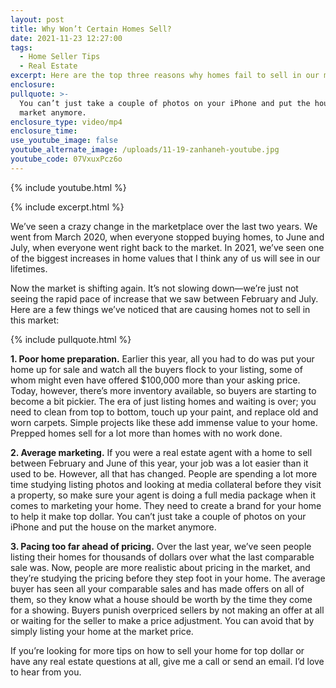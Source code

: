 ```yaml
---
layout: post
title: Why Won’t Certain Homes Sell?
date: 2021-11-23 12:27:00
tags:
  - Home Seller Tips
  - Real Estate
excerpt: Here are the top three reasons why homes fail to sell in our market.
enclosure:
pullquote: >-
  You can’t just take a couple of photos on your iPhone and put the house on the
  market anymore.
enclosure_type: video/mp4
enclosure_time:
use_youtube_image: false
youtube_alternate_image: /uploads/11-19-zanhaneh-youtube.jpg
youtube_code: 07VxuxPcz6o
---
```

{% include youtube.html %}

{% include excerpt.html %}

We’ve seen a crazy change in the marketplace over the last two years. We went from March 2020, when everyone stopped buying homes, to June and July, when everyone went right back to the market. In 2021, we’ve seen one of the biggest increases in home values that I think any of us will see in our lifetimes.

Now the market is shifting again. It’s not slowing down—we’re just not seeing the rapid pace of increase that we saw between February and July. Here are a few things we’ve noticed that are causing homes not to sell in this market:

{% include pullquote.html %}

**1\. Poor home preparation.** Earlier this year, all you had to do was put your home up for sale and watch all the buyers flock to your listing, some of whom might even have offered $100,000 more than your asking price. Today, however, there’s more inventory available, so buyers are starting to become a bit pickier. The era of just listing homes and waiting is over; you need to clean from top to bottom, touch up your paint, and replace old and worn carpets. Simple projects like these add immense value to your home. Prepped homes sell for a lot more than homes with no work done.

**2\. Average marketing.** If you were a real estate agent with a home to sell between February and June of this year, your job was a lot easier than it used to be. However, all that has changed. People are spending a lot more time studying listing photos and looking at media collateral before they visit a property, so make sure your agent is doing a full media package when it comes to marketing your home. They need to create a brand for your home to help it make top dollar. You can’t just take a couple of photos on your iPhone and put the house on the market anymore.

**3\. Pacing too far ahead of pricing.** Over the last year, we’ve seen people listing their homes for thousands of dollars over what the last comparable sale was. Now, people are more realistic about pricing in the market, and they’re studying the pricing before they step foot in your home. The average buyer has seen all your comparable sales and has made offers on all of them, so they know what a house should be worth by the time they come for a showing. Buyers punish overpriced sellers by not making an offer at all or waiting for the seller to make a price adjustment. You can avoid that by simply listing your home at the market price.

If you’re looking for more tips on how to sell your home for top dollar or have any real estate questions at all, give me a call or send an email. I’d love to hear from you.
